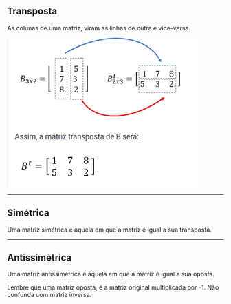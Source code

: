 ## Transposta

As colunas de uma matriz, viram as linhas de outra e vice-versa.

![img01](https://github.com/joao-pedro-angelo/AventurasPi/blob/main/imgs/matrizTransposta.png)

---
## Simétrica

Uma matriz simétrica é aquela em que a matriz é igual a sua transposta.

---
## Antissimétrica

Uma matriz antissimétrica é aquela em que a matriz é igual a sua oposta.

Lembre que uma matriz oposta, é a matriz original multiplicada por -1. Não confunda com matriz inversa.
